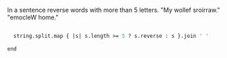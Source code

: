 In a sentence reverse words with more than 5 letters. "My wollef sroirraw." "emocleW home."

````def spinWords(string)

  string.split.map { |s| s.length >= 5 ? s.reverse : s }.join ' '
  
end
````
